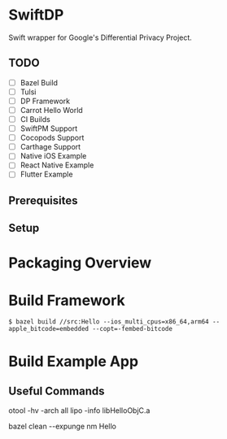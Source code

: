 # SwiftDP

Swift wrapper for Google's Differential Privacy Project.

## TODO

- [ ] Bazel Build
- [ ] Tulsi
- [ ] DP Framework
- [ ] Carrot Hello World
- [ ] CI Builds
- [ ] SwiftPM Support
- [ ] Cocopods Support
- [ ] Carthage Support
- [ ] Native iOS Example
- [ ] React Native Example
- [ ] Flutter Example

## Prerequisites

## Setup

# Packaging Overview

# Build Framework

```
$ bazel build //src:Hello --ios_multi_cpus=x86_64,arm64 --apple_bitcode=embedded --copt=-fembed-bitcode
```

# Build Example App

## Useful Commands

otool -hv -arch all
lipo -info libHelloObjC.a

bazel clean --expunge
nm Hello

